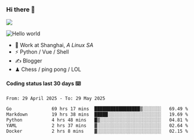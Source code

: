 ### Hi there 👋
![](https://komarev.com/ghpvc/?username=Xuhandsome)


<img src="https://github-readme-stats.vercel.app/api?username=XuHandsome&show_icons=true&theme=merko" alt="Hello world">

<br/>

- 🍻  Work at Shanghai, _A Linux SA_
- ⚡  Python / Vue / Shell
- ✍️  Blogger
- ♟  Chess / ping pong / LOL

#### Coding status last 30 days ⌨️

<!--START_SECTION:waka-->

```txt
From: 29 April 2025 - To: 29 May 2025

Go               69 hrs 17 mins  █████████████████▒░░░░░░░   69.49 %
Markdown         19 hrs 38 mins  █████░░░░░░░░░░░░░░░░░░░░   19.69 %
Python           4 hrs 48 mins   █▒░░░░░░░░░░░░░░░░░░░░░░░   04.81 %
YAML             2 hrs 37 mins   ▓░░░░░░░░░░░░░░░░░░░░░░░░   02.64 %
Docker           2 hrs 8 mins    ▓░░░░░░░░░░░░░░░░░░░░░░░░   02.15 %
```

<!--END_SECTION:waka-->
